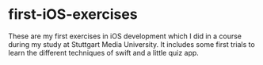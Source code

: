 # first-iOS-exercises


These are my first exercises in iOS development which I did in a course during my study at Stuttgart Media University.
It includes some first trials to learn the different techniques of swift and a little quiz app. 
